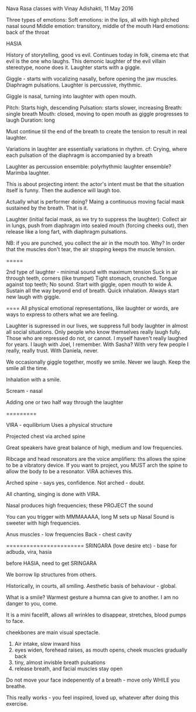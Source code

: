 Nava Rasa classes with Vinay Adishakti, 11 May 2016

Three types of emotions:
Soft emotions: in the lips, all with high pitched nasal sound
Middle emotion: transitory, middle of the mouth
Hard emotions: back of the throat

HASIA

History of storytelling, good vs evil.
Continues today in folk, cinema etc that evil is the one who laughs. 
This demonic laughter of the evil villain stereotype, noone does it.
Laughter starts with a giggle.

Giggle - starts with vocalizing nasally, before opening the jaw muscles.
Diaphragm pulsations. Laughter is percussive, rhythmic. 

Giggle is nasal, turning into laughter with open mouth.

Pitch: Starts high, descending
Pulsation: starts slower, increasing
Breath: single breath
Mouth: closed, moving to open mouth as giggle progresses to laugh
Duration: long

Must continue til the end of the breath to create the tension to result in real laughter.

Variations in laughter are essentially variations in rhythm.
cf: Crying, where each pulsation of the diaphragm is accompanied by a breath

Laughter as percussion ensemble: polyrhythmic laughter ensemble?
Marimba laughter.

This is about projecting intent: the actor's intent must be that the situation itself is funny. Then the audience will laugh too.

Actually what is performer doing? Maing a continuous moving facial mask sustained by the breath. That is it.

Laughter (initial facial mask, as we try to suppress the laughter):
Collect air in lungs, push from diaphragm into sealed mouth (forcing cheeks out), then release like a long fart, with diaphragm pulsations.



NB: if you are punched, you collect the air in the mouth too. Why? In order that the muscles don't tear, the air stopping keeps the muscle tension.

=====

2nd type of laughter - minimal sound with maximum tension
Suck in air through teeth, corners (like trumpet)
Tight stomach, crunched.
Tongue against top teeth;
No sound.
Start with giggle, open mouth to wide A.
Sustain all the way beyond end of breath.
Quick inhalation.
Always start new laugh with giggle.


====
All physical emotional representations, like laughter or words, are ways to express to others what we are feeling.

Laughter is supressed in our lives, we suppress full body laughter in almost all social situations. Only people who know themselves really laugh fully. Those who are repressed do not, or cannot. I myself haven't really laughed for years. I laugh with Joel, I remember. With Sasha? With very few people I really, really trust.
With Daniela, never.

We occasionally giggle together, mostly we smile. Never we laugh.
Keep the smile all the time.

Inhalation with a smile.


Scream - nasal

Adding one or two half way through the laughter

=========

VIRA - equilibrium
Uses a physical structure

Projected chest via arched spine

Great speakers have great balance of high, medium and low frequencies.

Ribcage and head resonators are the voice amplifiers:
ths allows the spine to be a vibratory device.
If you want to project, you MUST arch the spine to allow the body to be a resonator. VIRA achieves this.

Arched spine - says yes, confidence.
Not arched - doubt.

All chanting, singing is done with VIRA.

Nasal produces high frequencies; these PROJECT the sound

You can you trigger with MMMAAAAA, long M sets up Nasal
Sound is sweeter with high frequencies.

Anus muscles - low frequencies
Back - chest cavity

=======================
SRINGARA (love desire etc) - base for adbuda, vira, hasia

before HASIA, need to get SRINGARA

We borrow lip structures from others.

Historically, in courts, all smiling. Aesthetic basis of behaviour - global.

What is a smile? Warmest gesture a humna can give to another. I am no danger to you, come.

It is a mini facelift, allows all wrinkles to disappear, stretches, blood pumps to face.

cheekbones are main visual spectacle.

1) Air intake, slow inward hiss
2) eyes widen, forehead raises, as mouth opens, cheek muscles gradually back
3) tiny, almost invisble breath pulsations
4) release breath, and facial muscles stay open

Do not move your face indepenently of a breath - move only WHILE you breathe.

This really works - you feel inspired, loved up, whatever after doing this exercise.


